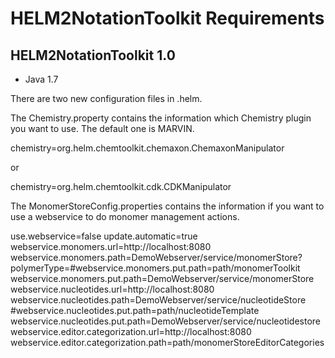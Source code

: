 HELM2NotationToolkit Requirements
================================

HELM2NotationToolkit 1.0
-----------------------
* Java 1.7


There are two new configuration files in .helm.

The Chemistry.property contains the information which Chemistry plugin you want to use. The default one is MARVIN.

chemistry=org.helm.chemtoolkit.chemaxon.ChemaxonManipulator

or 

chemistry=org.helm.chemtoolkit.cdk.CDKManipulator

The MonomerStoreConfig.properties contains the information if you want to use a webservice to do monomer management actions.

use.webservice=false
update.automatic=true
webservice.monomers.url=http://localhost:8080
webservice.monomers.path=DemoWebserver/service/monomerStore?polymerType=#webservice.monomers.put.path=path/monomerToolkit
webservice.monomers.put.path=DemoWebserver/service/monomerStore
webservice.nucleotides.url=http://localhost:8080
webservice.nucleotides.path=DemoWebserver/service/nucleotideStore
#webservice.nucleotides.put.path=path/nucleotideTemplate
webservice.nucleotides.put.path=DemoWebserver/service/nucleotidestore
webservice.editor.categorization.url=http://localhost:8080
webservice.editor.categorization.path=path/monomerStoreEditorCategories
